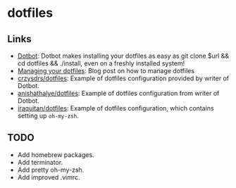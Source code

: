 # dotfiles

## Links

* [Dotbot](https://github.com/anishathalye/dotbot): Dotbot makes installing your dotfiles as easy as git clone $url && cd dotfiles && ./install, even on a freshly installed system!
* [Managing your dotfiles](https://www.anishathalye.com/2014/08/03/managing-your-dotfiles/): Blog post on how to manage dotfiles
* [crzysdrs/dotfiles](https://github.com/crzysdrs/dotfiles): Example of dotfiles configuration provided by writer of Dotbot.
* [anishathalye/dotfiles](https://github.com/anishathalye/dotfiles): Example of dotfiles configuration from writer of Dotbot.
* [iraquitan/dotfiles](https://github.com/iraquitan/iraquitan-dotfiles): Example of dotfiles configuration, which contains setting up `oh-my-zsh`.

## TODO

* Add homebrew packages.
* Add terminator.
* Add pretty oh-my-zsh.
* Add improved .vimrc.
